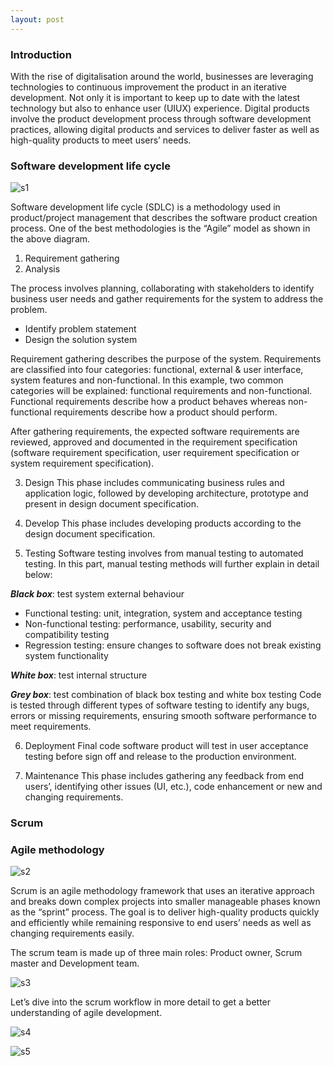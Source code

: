 ```yaml
---
layout: post
---
```

### Introduction
With the rise of digitalisation around the world, businesses are leveraging technologies to continuous improvement the product in an iterative development. Not only it is important to keep up to date with the latest technology but also to enhance user (UIUX) experience. Digital products involve the product development process through software development practices, allowing digital products and services to deliver faster as well as high-quality products to meet users’ needs.

### **Software development life cycle**
![s1](https://github.com/sycsy/sycsy.github.io/assets/48885389/b09d6413-cafb-4c99-9c2d-d9e3bc95b77c)

Software development life cycle (SDLC) is a methodology used in product/project management that describes the software product creation process. One of the best methodologies is the “Agile” model as shown in the above diagram.
1. Requirement gathering
2. Analysis

The process involves planning, collaborating with stakeholders to identify business user needs and gather requirements for the system to address the problem.
- Identify problem statement
- Design the solution system

Requirement gathering describes the purpose of the system. Requirements are classified into four categories: functional, external & user interface, system features and non-functional. In this example, two common categories will be explained: functional requirements and non-functional. Functional requirements describe how a product behaves whereas non-functional requirements describe how a product should perform.

After gathering requirements, the expected software requirements are reviewed, approved and documented in the requirement specification (software requirement specification, user requirement specification or system requirement specification).

3. Design
This phase includes communicating business rules and application logic, followed by developing architecture, prototype and present in design document specification.

4. Develop
This phase includes developing products according to the design document specification.

5. Testing
Software testing involves from manual testing to automated testing. In this part, manual testing methods will further explain in detail below:

***Black box***: test system external behaviour
- Functional testing: unit, integration, system and acceptance testing
- Non-functional testing: performance, usability, security and compatibility testing
- Regression testing: ensure changes to software does not break existing system functionality

***White box***: test internal structure

***Grey box***: test combination of black box testing and white box testing
Code is tested through different types of software testing to identify any bugs, errors or missing requirements, ensuring smooth software performance to meet requirements.

6. Deployment
Final code software product will test in user acceptance testing before sign off and release to the production environment.

8. Maintenance
This phase includes gathering any feedback from end users’, identifying other issues (UI, etc.), code enhancement or new and changing requirements.

### **Scrum**
### **Agile methodology**

![s2](https://github.com/sycsy/sycsy.github.io/assets/48885389/13d23425-d174-423f-81fc-c5d0d1e80a58)

Scrum is an agile methodology framework that uses an iterative approach and breaks down complex projects into smaller manageable phases known as the “sprint” process. The goal is to deliver high-quality products quickly and efficiently while remaining responsive to end users’ needs as well as changing requirements easily.

The scrum team is made up of three main roles: Product owner, Scrum master and Development team.

![s3](https://github.com/sycsy/sycsy.github.io/assets/48885389/ca49fd49-6e2f-4b5e-ba4b-a44f88b2c431)

Let’s dive into the scrum workflow in more detail to get a better understanding of agile development.

![s4](https://github.com/sycsy/sycsy.github.io/assets/48885389/e5a88877-e31d-433c-9db5-ea7bba31b2cd)

![s5](https://github.com/sycsy/sycsy.github.io/assets/48885389/b647f6be-ac53-47b6-a0d6-55d4c89a7086)


